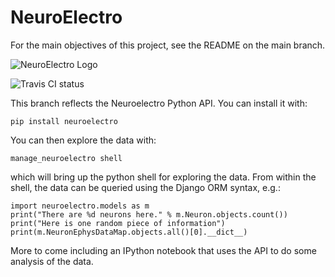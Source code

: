 # NeuroElectro

For the main objectives of this project, see the README on the main branch.  

![NeuroElectro Logo](https://raw.githubusercontent.com/neuroelectro/neuroelectro_org/master/media/images/neuroelectro.png)

![Travis CI status](https://travis-ci.org/neuroelectro/neuroelectro_org.svg?branch=pypi)

This branch reflects the Neuroelectro Python API.  You can install it with:  

`pip install neuroelectro`

You can then explore the data with: 

`manage_neuroelectro shell`

which will bring up the python shell for exploring the data.  From within the shell, the data can be queried using the Django ORM syntax, e.g.:

```
import neuroelectro.models as m
print("There are %d neurons here." % m.Neuron.objects.count())
print("Here is one random piece of information")
print(m.NeuronEphysDataMap.objects.all()[0].__dict__)
```

More to come including an IPython notebook that uses the API to do some analysis of the data.  

